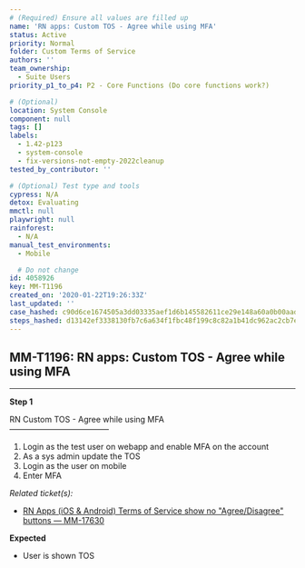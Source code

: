 ```yaml
---
# (Required) Ensure all values are filled up
name: 'RN apps: Custom TOS - Agree while using MFA'
status: Active
priority: Normal
folder: Custom Terms of Service
authors: ''
team_ownership:
  - Suite Users
priority_p1_to_p4: P2 - Core Functions (Do core functions work?)

# (Optional)
location: System Console
component: null
tags: []
labels:
  - 1.42-p123
  - system-console
  - fix-versions-not-empty-2022cleanup
tested_by_contributor: ''

# (Optional) Test type and tools
cypress: N/A
detox: Evaluating
mmctl: null
playwright: null
rainforest:
  - N/A
manual_test_environments:
  - Mobile

  # Do not change
id: 4058926
key: MM-T1196
created_on: '2020-01-22T19:26:33Z'
last_updated: ''
case_hashed: c90d6ce1674505a3dd03335aef1d6b145582611ce29e148a60a0b00aad03426c000dd3bf3120d7e296126ff6cf5ffe65
steps_hashed: d13142ef3338130fb7c6a634f1fbc48f199c8c82a1b41dc962ac2cb7e4a5e6bff216e4760bb6f886500b6d5cf542ba45
---
```


<!-- (Auto-generated) Based on frontmatter's "key" and "name" -->

## MM-T1196: RN apps: Custom TOS - Agree while using MFA

---

**Step 1**

RN Custom TOS - Agree while using MFA\
–––––––––––––––––––––––––

1. Login as the test user on webapp and enable MFA on the account
2. As a sys admin update the TOS
3. Login as the user on mobile
4. Enter MFA

_Related ticket(s):_

- [RN Apps (iOS & Android) Terms of Service show no "Agree/Disagree" buttons — MM-17630](https://mattermost.atlassian.net/browse/MM-17630)

**Expected**

- User is shown TOS
